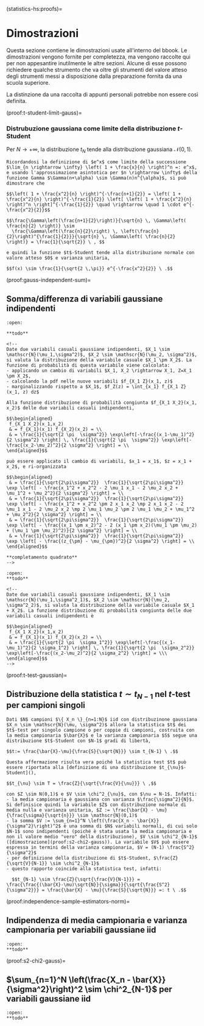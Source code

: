 (statistics-hs:proofs)=
# Dimostrazioni

Questa sezione contiene le dimostrazioni usate all'interno del bbook. Le dimostrazioni vengono fornite per completezza, ma vengono raccolte qui per non appesantire inutilmente le altre sezioni. Alcune di esse possono richiedere qualche strumento che va oltre gli strumenti del valore atteso degli strumenti messi a disposizione dalla preparazione fornita da una scuola superiore.

La distinzione da una raccolta di appunti personali potrebbe non essere così definita.

(proof:t-student-limit-gauss)=
### Distrubuzione gaussiana come limite della distribuzione $t$-Student

Per $N \rightarrow +\infty$, la distribuzione $t_N$ tende alla distribuzione gaussiana $\mathscr{N}(0,1)$.

```{dropdown} Dimostrazione
Ricordandosi la definizione di $e^x$ come limite della successione $\lim_{n \rightarrow \infty} \left( 1 + \frac{x}{n} \right)^n =: e^x$, e usando l'approssimazione asintotica per $n \rightarrow \infty$ della funzione Gamma $\Gamma(n+\alpha) \sim \Gamma(n)n^{\alpha}$, si può dimostrare che

$$\left( 1 + \frac{x^2}{n} \right)^{-\frac{n+1}{2}} = \left( 1 + \frac{x^2}{n} \right)^{-\frac{1}{2}} \left[ \left( 1 + \frac{x^2}{n} \right)^n \right]^{-\frac{1}{2}} \quad \rightarrow \quad 1 \cdot e^{-\frac{x^2}{2}}$$

$$\frac{\Gamma\left(\frac{n+1}{2}\right)}{\sqrt{n} \, \Gamma\left( \frac{n}{2} \right)} \sim
  \frac{\Gamma\left(\frac{n}{2}\right) \, \left(\frac{n}{2}\right)^{\frac{1}{2}}}{\sqrt{n} \, \Gamma\left( \frac{n}{2} \right)} = \frac{1}{\sqrt{2}} \ , $$

e quindi la funzione $t$-Student tende alla distribuzione normale con valore atteso $0$ e varianza unitaria,

$$f(x) \sim \frac{1}{\sqrt{2 \,\pi}} e^{-\frac{x^2}{2}} \ .$$
```

(proof:gauss-independent-sum)=
## Somma/differenza di variabili gaussiane indipendenti
```{dropdown} Con la stessa varianza
:open:

**todo**

<!--
Date due variabili casuali gaussiane indipendenti, $X_1 \sim \mathscr{N}(\mu_1,\sigma^2)$, $X_2 \sim \mathscr{N}(\mu_2, \sigma^2)$, si valuta la distribuzione della variabile casuale $X_1 \pm X_2$. La funzione di probabilità di questa variabile viene calcolata:
- applicando un cambio di variabili $X_1, X_2 \rightarrow X_1, Z=X_1 \pm X_2$,
- calcolando la pdf nelle nuove variabili $f_{X_1 Z}(x_1, z)$
- marginalizzando rispetto a $X_1$, $f_Z(z) = \int_{x_1} f_{X_1 Z}(x_1, z) dz$

Alla funzione distribuzione di probabilità congiunta $f_{X_1 X_2}(x_1, x_2)$ delle due variabili casuali indipendenti,

$$\begin{aligned}
 f_{X_1 X_2}(x_1,x_2)
 & = f_{X_1}(x_1) f_{X_2}(x_2) = \\
 & = \frac{1}{\sqrt{2 \pi  \sigma^2}} \exp\left[-\frac{(x_1-\mu_1)^2}{2 \sigma^2} \right] \, \frac{1}{\sqrt{2 \pi  \sigma^2}} \exp\left[-\frac{(x_2-\mu_2)^2}{2 \sigma^2} \right] = \\
\end{aligned}$$

può essere applicato il cambio di variabili, $x_1 = x_1$, $z = x_1 + x_2$, e ri-organizzata 

$$\begin{aligned}
 & = \frac{1}{\sqrt{2\pi\sigma^2}}  \frac{1}{\sqrt{2\pi\sigma^2}}  \exp \left[ - \frac{x_1^2 + x_2^2 - 2 \mu_1 x_1 - 2 \mu_2 x_2 + \mu_1^2 + \mu_2^2}{2 \sigma^2} \right] = \\
 & = \frac{1}{\sqrt{2\pi\sigma^2}}  \frac{1}{\sqrt{2\pi\sigma^2}}  \exp \left[ - \frac{x_1^2 + x_2^2 \pm 2 x_1 x_2 \mp 2 x_1 x_2 - 2 \mu_1 x_1 - 2 \mu_2 x_2 \mp 2 \mu_1 \mu_2 \pm 2 \mu_1 \mu_2 + \mu_1^2 + \mu_2^2}{2 \sigma^2} \right] = \\
 & = \frac{1}{\sqrt{2\pi\sigma^2}}  \frac{1}{\sqrt{2\pi\sigma^2}}  \exp \left[ - \frac{(x_1 \pm x_2)^2 - 2 (x_1 \pm x_2)(\mu_1 \pm \mu_2)  + (\mu_1 \pm \mu_2)^2)}{2 \sigma^2} \right] = \\
 & = \frac{1}{\sqrt{2\pi\sigma^2}}  \frac{1}{\sqrt{2\pi\sigma^2}}  \exp \left[ - \frac{(z_{\pm} - \mu_{\pm})^2}{2 \sigma^2} \right] = \\
\end{aligned}$$

**completamento quadrato**
-->

```
```{dropdown} Con varianza diversa
:open:
**todo**

<!--
Date due variabili casuali gaussiane indipendenti, $X_1 \sim \mathscr{N}(\mu_1,\sigma^2_1)$, $X_2 \sim \mathscr{N}(\mu_2, \sigma^2_2)$, si valuta la distribuzione della variabile casuale $X_1 + X_2$. La funzione distribuzione di probabilità congiunta delle due variabili casuali indipendenti è

$$\begin{aligned}
 f_{X_1 X_2}(x_1,x_2)
 & = f_{X_1}(x_1) f_{X_2}(x_2) = \\
 & = \frac{1}{\sqrt{2 \pi  \sigma_1^2}} \exp\left[-\frac{(x_1-\mu_1)^2}{2 \sigma_1^2} \right] \, \frac{1}{\sqrt{2 \pi  \sigma_2^2}} \exp\left[-\frac{(x_2-\mu_2)^2}{2 \sigma_2^2} \right] = \\\
\end{aligned}$$
-->

```

(proof:t-test-gaussian)=
## Distribuzione della statistica $t \sim t_{N-1}$ nel $t$-test per campioni singoli
```{dropdown} Dimostrazione
Dati $N$ campioni $\{ X_n \}_{n=1:N}$ iid con distribuzinone gaussiana $X_n \sim \mathscr{N}(\mu, \sigma^2)$ allora la statistica $t$ dei $t$-test per singolo campione o per coppie di campioni, costruita con la media campionaria $\bar{X}$ e la varianza campionaria $S$ segue una distribuzione $t$-Student con $N-1$ gradi di libertà,

$$t:= \frac{\bar{X}-\mu}{\frac{S}{\sqrt{N}}} \sim t_{N-1} \ .$$

Questa affermazione risulta vera poiché la statistica test $t$ può essere riportata alla [definizione di una distribuzione $t_{\nu}$-Student](),

$$t_{\nu} \sim T = \frac{Z}{\sqrt{\frac{V}{\nu}}} \ ,$$

con $Z \sim N(0,1)$ e $V \sim \chi^2_{\nu}$, con $\nu = N-1$. Infatti:
- la media campionaria è gaussiana con varianza $\frac{\sigma^2}{N}$. Si definisice quindi la variabile $Z$ con distribuzione normale di media nulla e varianza unitaria, $Z := \frac{\bar{X} - \mu}{\frac{\sigma}{\sqrt{n}}} \sim \mathscr{N}(0,1)$
- la somma $V := \sum_{n=1}^N \left(\frac{X_n - \bar{X}}{\sigma^2}\right)^2$ è una somma di $N$ variabili normali, di cui solo $N-1$ sono indipendenti (poiché è stata usata la media campionaria e non il valore medio "vero" della distribuzione), $V \sim \chi^2_{N-1}$ ([dimostrazione](proof:s2-chi2-gauss)). La variabile $V$ può essere espressa in termini della varianza campionaria, $V = (N-1) \frac{S^2}{\sigma^2}$
- per definizione della distribuzione di $t$-Student, $\frac{Z}{\sqrt{V}{N-1}} \sim \chi^2_{N-1}$
- questo rapporto coincide alla statistica test, infatti:

  $$t_{N-1} \sim \frac{Z}{\sqrt{\frac{V}{N-1}}} = \frac{\frac{(\bar{X}-\mu)\sqrt{N}}{\sigma}}{\sqrt{\frac{S^2}{\sigma^2}}} = \frac{\bar{X} - \mu}{\frac{S}{\sqrt{N}}} =: t \ .$$

```

(proof:independence-sample-estimators-norm)=
## Indipendenza di media campionaria e varianza campionaria per variabili gaussiane iid
```{dropdown} Dimostrazione
:open:
**todo**
```
(proof:s2-chi2-gauss)=
## $\sum_{n=1}^N \left(\frac{X_n - \bar{X}}{\sigma^2}\right)^2 \sim \chi^2_{N-1}$ per variabili gaussiane iid
```{dropdown} Dimostrazione
:open:
**todo**
```


